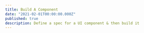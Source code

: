 ```yaml
---
title: Build A Component
date: "2021-02-01T00:00:00.000Z"
published: true
description: Define a spec for a UI component & then build it
---
```

